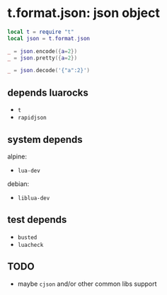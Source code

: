 # t.format.json: json object
```lua
local t = require "t"
local json = t.format.json

_ = json.encode({a=2})
_ = json.pretty({a=2})

_ = json.decode('{"a":2}')
```

## depends luarocks
- `t`
- `rapidjson`

## system depends
alpine:
- `lua-dev`

debian:
- `liblua-dev`

## test depends
- `busted`
- `luacheck`

## TODO
- maybe `cjson` and/or other common libs support

